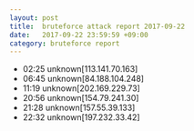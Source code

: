 ```yaml
---
layout: post
title:  bruteforce attack report 2017-09-22
date:   2017-09-22 23:59:59 +09:00
category: bruteforce report
---
```


* 02:25 unknown[113.141.70.163]
* 06:45 unknown[84.188.104.248]
* 11:19 unknown[202.169.229.73]
* 20:56 unknown[154.79.241.30]
* 21:28 unknown[157.55.39.133]
* 22:32 unknown[197.232.33.42]
